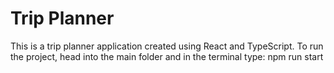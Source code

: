 # Trip Planner
This is a trip planner application created using React and TypeScript.
To run the project, head into the main folder and in the terminal type: npm run start
